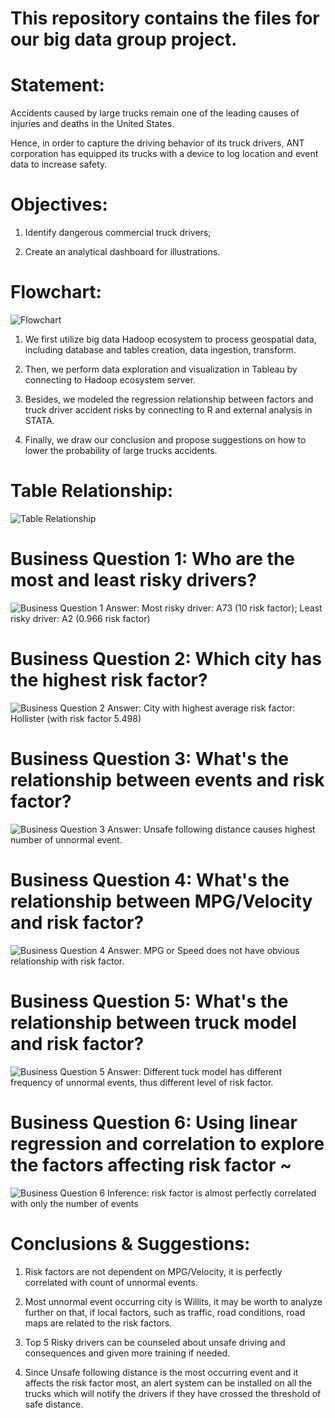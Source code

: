 # This repository contains the files for our big data group project. 

# Statement: 
Accidents caused by large trucks remain one of the leading causes of injuries and deaths in the United States.

Hence, in order to capture the driving behavior of its truck drivers, ANT corporation has equipped its trucks with a device to log location and event data to increase safety. 

# Objectives: 

1) Identify dangerous commercial truck drivers; 

2) Create an analytical dashboard for illustrations.

# Flowchart:

![Flowchart](https://MinShiMia.github.io/Big-Data-Project/BigDataProjectFlowchart.png)

1) We first utilize big data Hadoop ecosystem to process geospatial data, including database and tables creation, data ingestion, transform.

2) Then, we perform data exploration and visualization in Tableau by connecting to Hadoop ecosystem server.

3) Besides, we modeled the regression relationship between factors and truck driver accident risks by connecting to R and external analysis in STATA.

4) Finally, we draw our conclusion and propose suggestions on how to lower the probability of large trucks accidents.


# Table Relationship:
![Table Relationship](https://MinShiMia.github.io/Big-Data-Project/BigDataProjectTableRelationship.png)

# Business Question 1: Who are the most and least risky drivers?
![Business Question 1](https://MinShiMia.github.io/Big-Data-Project/BigDataProjectQuestion1.png)
Answer: Most risky driver: A73 (10 risk factor); Least risky driver: A2 (0.966 risk factor)


# Business Question 2: Which city has the highest risk factor?
![Business Question 2](https://MinShiMia.github.io/Big-Data-Project/BigDataProjectQuestion2.png)
Answer: City with highest average risk factor: Hollister (with risk factor 5.498)


# Business Question 3: What's the relationship between events and risk factor?
![Business Question 3](https://MinShiMia.github.io/Big-Data-Project/BigDataProjectQuestion3.png)
Answer: Unsafe following distance causes highest number of unnormal event.


# Business Question 4: What's the relationship between MPG/Velocity and risk factor?

![Business Question 4](https://MinShiMia.github.io/Big-Data-Project/BigDataProjectQuestion4.png)
Answer: MPG or Speed does not have obvious relationship with risk factor.


# Business Question 5: What's the relationship between truck model and risk factor?
![Business Question 5](https://MinShiMia.github.io/Big-Data-Project/BigDataProjectQuestion5.png)
Answer: Different tuck model has different frequency of unnormal events, thus different level of risk factor.


# Business Question 6: Using linear regression and correlation to explore the factors affecting risk factor ~
![Business Question 6](https://MinShiMia.github.io/Big-Data-Project/BigDataProjectQuestion6.png)
Inference: risk factor is almost perfectly correlated with only the number of events


# Conclusions & Suggestions:
1) Risk factors are not dependent on MPG/Velocity, it is perfectly correlated with count of unnormal events.

2) Most unnormal event occurring city is Willits, it may be worth to analyze further on that, if local factors, such as traffic, road conditions, road maps are related to the risk factors. 

3) Top 5 Risky drivers can be counseled about unsafe driving and consequences and given more training if needed. 

4) Since Unsafe following distance is the most occurring event and it affects the risk factor most, an alert system can be installed on all the trucks which will notify the drivers if they have crossed the threshold of safe distance. 





